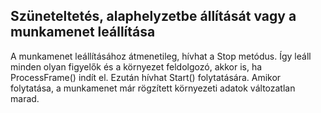 ## <a name="pausing-resetting-or-stopping-the-session"></a>Szüneteltetés, alaphelyzetbe állítását vagy a munkamenet leállítása

A munkamenet leállításához átmenetileg, hívhat a Stop metódus. Így leáll minden olyan figyelők és a környezet feldolgozó, akkor is, ha ProcessFrame() indít el. Ezután hívhat Start() folytatására. Amikor folytatása, a munkamenet már rögzített környezeti adatok változatlan marad.
